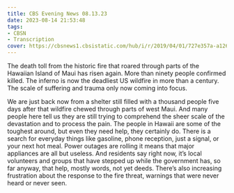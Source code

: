 ```yaml
---
title: CBS Evening News 08.13.23
date: 2023-08-14 21:53:48
tags:
- CBSN
- Transcription
cover: https://cbsnews1.cbsistatic.com/hub/i/r/2019/04/01/727e357a-a126-4138-a2c5-4d3222669d57/thumbnail/640x360/3ff2761028dc5c65cc4f07acd54bcd5c/cbsn2-logo-1920x1080.jpg
---
```

The death toll from the historic fire that roared through parts of the Hawaiian Island of Maui has risen again. More than ninety people confirmed killed. The inferno is now the deadliest US wildfire in more than a century. The scale of suffering and trauma only now coming into focus. 

We are just back now from a shelter still filled with a thousand people five days after that wildfire chewed through parts of west Maui. And many people here tell us they are still trying to comprehend the sheer scale of the devastation and to process the pain. The people in Hawaii are some of the toughest around, but even they need help, they certainly do. There is a search for everyday things like gasoline, phone reception, just a signal, or your next hot meal. Power outages are rolling it means that major appliances are all but useless. And residents say right now, it’s local volunteers and groups that have stepped up while the government has, so far anyway, that help, mostly words, not yet deeds. There’s also increasing frustration about the response to the fire threat, warnings that were never heard or never seen. 
